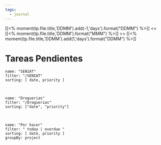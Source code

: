 ```yaml
---
tags:
  - journal
---
```

[[<% moment(tp.file.title,'DDMM').add(-1,'days').format("DDMM") %>]]  <<  [[<% moment(tp.file.title,'DDMM').format("MMM") %>]]  >> [[<% moment(tp.file.title,'DDMM').add(1,'days').format("DDMM") %>]]  

# Tareas Pendientes

```todoist
name: "SENIAT"
filter: "/SENIAT"
sorting: [ date, priority ]
```

<br/>

```todoist
name: "Droguerias"
filter: "/Droguerias"
sorting: ["date", "priority"]
```

<br/>

```todoist
name: "Por hacer"
filter: " today | overdue "
sorting: [ date, priority ]
groupBy: project
```

<br/>
